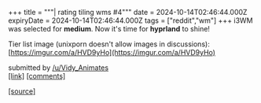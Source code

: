 +++
title = """| rating tiling wms #4"""
date = 2024-10-14T02:46:44.000Z
expiryDate = 2024-10-14T02:46:44.000Z
tags = ["reddit","wm"]
+++
i3WM was selected for **medium**. Now it's time for **hyprland** to shine!

Tier list image (unixporn doesn't allow images in discussions): [https://imgur.com/a/HVD9yHo](https://imgur.com/a/HVD9yHo)

submitted by [/u/Vidy\_Animates](https://www.reddit.com/user/Vidy_Animates)  
[\[link\]](https://www.reddit.com/r/unixporn/comments/1g36e7o/rating_tiling_wms_4/) [\[comments\]](https://www.reddit.com/r/unixporn/comments/1g36e7o/rating_tiling_wms_4/)

[[source]](https://www.reddit.com/r/unixporn/comments/1g36e7o/rating_tiling_wms_4/)
